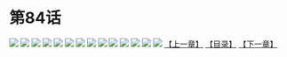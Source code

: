 # 第84话
![](https://s1.baozimh.com/scomic/yuekanshaonuyeqijun-chunquan/0/88-iqut/1.jpg)
![](https://s1.baozimh.com/scomic/yuekanshaonuyeqijun-chunquan/0/88-iqut/2.jpg)
![](https://s1.baozimh.com/scomic/yuekanshaonuyeqijun-chunquan/0/88-iqut/3.jpg)
![](https://s1.baozimh.com/scomic/yuekanshaonuyeqijun-chunquan/0/88-iqut/4.jpg)
![](https://s1.baozimh.com/scomic/yuekanshaonuyeqijun-chunquan/0/88-iqut/5.jpg)
![](https://s1.baozimh.com/scomic/yuekanshaonuyeqijun-chunquan/0/88-iqut/6.jpg)
![](https://s1.baozimh.com/scomic/yuekanshaonuyeqijun-chunquan/0/88-iqut/7.jpg)
![](https://s1.baozimh.com/scomic/yuekanshaonuyeqijun-chunquan/0/88-iqut/8.jpg)
![](https://s1.baozimh.com/scomic/yuekanshaonuyeqijun-chunquan/0/88-iqut/9.jpg)
![](https://s1.baozimh.com/scomic/yuekanshaonuyeqijun-chunquan/0/88-iqut/10.jpg)
![](https://s1.baozimh.com/scomic/yuekanshaonuyeqijun-chunquan/0/88-iqut/11.jpg)
![](https://s1.baozimh.com/scomic/yuekanshaonuyeqijun-chunquan/0/88-iqut/12.jpg)
![](https://s1.baozimh.com/scomic/yuekanshaonuyeqijun-chunquan/0/88-iqut/13.jpg)
![](https://s1.baozimh.com/scomic/yuekanshaonuyeqijun-chunquan/0/88-iqut/14.jpg)
[【上一章】](./83.md)
[【目录】](./README.md)
[【下一章】](./85.md)

